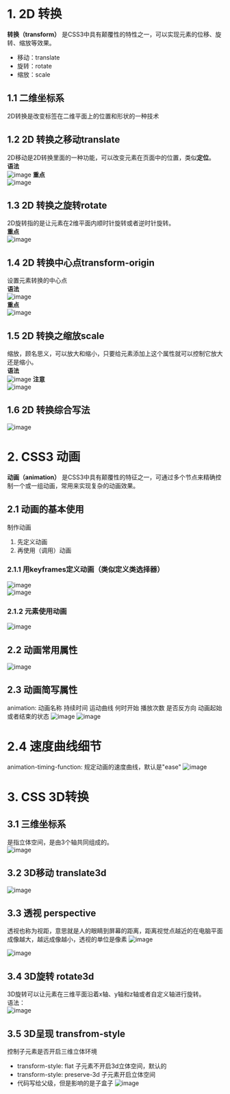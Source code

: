 # 1. 2D 转换
**转换（transform）** 是CSS3中具有颠覆性的特性之一，可以实现元素的位移、旋转、缩放等效果。  
 - 移动：translate
 - 旋转：rotate
 - 缩放：scale

## 1.1 二维坐标系
2D转换是改变标签在二维平面上的位置和形状的一种技术  

## 1.2 2D 转换之移动translate
2D移动是2D转换里面的一种功能，可以改变元素在页面中的位置，类似**定位**。  
**语法**  
![image](https://github.com/Happy-jianghui/Frontend-Learning/assets/98568967/1b8c8717-653f-4999-8a05-ba1d7b700eda)
**重点**  
![image](https://github.com/Happy-jianghui/Frontend-Learning/assets/98568967/690f1c68-5602-42ba-951c-dd177c91c7e1)

## 1.3 2D 转换之旋转rotate
2D旋转指的是让元素在2维平面内顺时针旋转或者逆时针旋转。  
**重点**  
![image](https://github.com/Happy-jianghui/Frontend-Learning/assets/98568967/f4f79742-3157-4954-89bb-860f936ff401)


## 1.4 2D 转换中心点transform-origin
设置元素转换的中心点  
**语法**  
![image](https://github.com/Happy-jianghui/Frontend-Learning/assets/98568967/4ff4858e-c59b-4f25-80bd-604a2adaf2d7)  
**重点**   
![image](https://github.com/Happy-jianghui/Frontend-Learning/assets/98568967/007f1319-0e36-4893-acff-011d5d674a17)

## 1.5 2D 转换之缩放scale
缩放，顾名思义，可以放大和缩小，只要给元素添加上这个属性就可以控制它放大还是缩小。  
**语法**  
![image](https://github.com/Happy-jianghui/Frontend-Learning/assets/98568967/4e984831-361f-4164-b542-c2c0dec4bb8c)
**注意**  
![image](https://github.com/Happy-jianghui/Frontend-Learning/assets/98568967/91d24e40-402d-4688-8f4f-9fabb1f4e6c3)

## 1.6 2D 转换综合写法
![image](https://github.com/Happy-jianghui/Frontend-Learning/assets/98568967/c05d106f-b252-42a2-82a0-6e8395db75ff)



# 2. CSS3 动画
**动画（animation）** 是CSS3中具有颠覆性的特征之一，可通过多个节点来精确控制一个或一组动画，常用来实现复杂的动画效果。  

## 2.1 动画的基本使用
制作动画  
 1. 先定义动画
 2. 再使用（调用）动画

### 2.1.1 用keyframes定义动画（类似定义类选择器）
![image](https://github.com/Happy-jianghui/Frontend-Learning/assets/98568967/b4d2fcce-2bb8-40b7-8f72-11b54a93cdd2)  
![image](https://github.com/Happy-jianghui/Frontend-Learning/assets/98568967/f5e2fef3-b601-428a-8715-1279c3aad47b)

### 2.1.2 元素使用动画
![image](https://github.com/Happy-jianghui/Frontend-Learning/assets/98568967/5418a259-1a66-444c-882c-efc0659febb3)

## 2.2 动画常用属性
![image](https://github.com/Happy-jianghui/Frontend-Learning/assets/98568967/c687283e-9bfd-47a0-8eea-b7c96fa37d6e)


## 2.3 动画简写属性
animation: 动画名称 持续时间 运动曲线 何时开始 播放次数 是否反方向 动画起始或者结束的状态
![image](https://github.com/Happy-jianghui/Frontend-Learning/assets/98568967/262fc97a-8c1f-40ea-b334-31d0da1d8d03)
 ![image](https://github.com/Happy-jianghui/Frontend-Learning/assets/98568967/349c1ff5-7e16-440c-ae66-3bb25ed75f2d)


# 2.4 速度曲线细节
animation-timing-function: 规定动画的速度曲线，默认是"ease" 
![image](https://github.com/Happy-jianghui/Frontend-Learning/assets/98568967/a83c153d-672d-45df-96c0-9fc2352010f9)



# 3. CSS 3D转换
## 3.1 三维坐标系
是指立体空间，是由3个轴共同组成的。  
![image](https://github.com/Happy-jianghui/Frontend-Learning/assets/98568967/6f2aceed-96cb-4295-8ab4-3352feb504bf)

## 3.2 3D移动 translate3d
![image](https://github.com/Happy-jianghui/Frontend-Learning/assets/98568967/d5afe2bc-8b6c-440f-ac68-bf3555368c5e)

## 3.3 透视 perspective
透视也称为视距，意思就是人的眼睛到屏幕的距离，距离视觉点越近的在电脑平面成像越大，越远成像越小，透视的单位是像素
![image](https://github.com/Happy-jianghui/Frontend-Learning/assets/98568967/b306d45b-96b7-45d3-ad93-289c154a223b)

![image](https://github.com/Happy-jianghui/Frontend-Learning/assets/98568967/e7cac42f-b6df-4393-a501-8726abd5bfee)

## 3.4 3D旋转 rotate3d
3D旋转可以让元素在三维平面沿着x轴、y轴和z轴或者自定义轴进行旋转。  
语法：  
![image](https://github.com/Happy-jianghui/Frontend-Learning/assets/98568967/3f2b172f-ac20-4031-9840-9304b0e3792b)


## 3.5 3D呈现 transfrom-style 
控制子元素是否开启三维立体环境
 - transform-style: flat 子元素不开启3d立体空间，默认的
 - transform-style: preserve-3d 子元素开启立体空间
 - 代码写给父级，但是影响的是子盒子
![image](https://github.com/Happy-jianghui/Frontend-Learning/assets/98568967/b18bbc1b-969f-4c13-8e5d-dd5943dce173)



